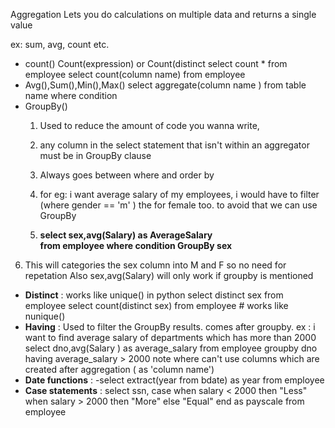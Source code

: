 
Aggregation Lets you do calculations on multiple data and returns a single value 

ex: sum, avg, count etc.

- count()
	Count(expression) or Count(distinct 
	select count * from employee 
	select  count(column name) from employee
- Avg(),Sum(),Min(),Max()
	select aggregate(column name )
	from table name
	where condition 
- GroupBy()
  1.  Used to reduce the amount of code you wanna write,
  2.  any column in the select statement that isn't within an aggregator must be in GroupBy clause
  3. Always goes between where and order by
  4. for eg:
	i want average salary of my employees, i would have to filter (where gender == 'm' ) the for female too. to avoid that we can use GroupBy 

  5. **select sex,avg(Salary) as AverageSalary  
	from employee 
	where condition
	GroupBy sex** 
	
 6. This will categories the sex column into M and F so no need for repetation
	Also sex,avg(Salary) will only work if groupby is mentioned


- **Distinct** :
	works like unique() in python
	select distinct sex from employee 
	select count(distinct sex) from employee # works like nunique()
- **Having** :
	Used to filter the GroupBy results. comes after groupby. ex :
	i want to find average salary of departments which has more than 2000
	select dno,avg(Salary ) as average_salary 
	from employee 
	groupby dno 
	having average_salary > 2000
	note where can't use columns which are created after aggregation ( as 'column name')
- **Date functions** :
	-select extract(year from bdate) as year
	 from employee 
- **Case statements** :
	select ssn,
    case 
    when salary < 2000
     then "Less"
     when salary > 2000
     then "More"
     else "Equal"
     end as payscale
     from employee